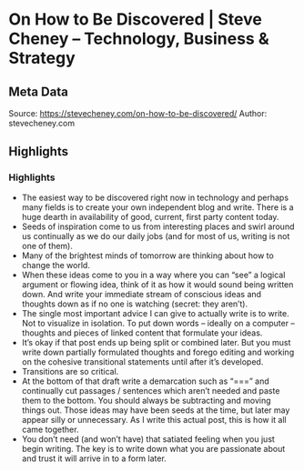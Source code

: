 # On How to Be Discovered | Steve Cheney – Technology, Business & Strategy

## Meta Data

Source:  https://stevecheney.com/on-how-to-be-discovered/ 
Author: stevecheney.com

## Highlights

### Highlights

- The easiest way to be discovered right now in technology and perhaps many fields is to create your own independent blog and write. There is a huge dearth in availability of good, current, first party content today.
- Seeds of inspiration come to us from interesting places and swirl around us continually as we do our daily jobs (and for most of us, writing is not one of them).
- Many of the brightest minds of tomorrow are thinking about how to change the world.
- When these ideas come to you in a way where you can “see” a logical argument or flowing idea, think of it as how it would sound being written down. And write your immediate stream of conscious ideas and thoughts down as if no one is watching (secret: they aren’t).
- The single most important advice I can give to actually write is to write. Not to visualize in isolation. To put down words – ideally on a computer – thoughts and pieces of linked content that formulate your ideas.
- It’s okay if that post ends up being split or combined later. But you must write down partially formulated thoughts and forego editing and working on the cohesive transitional statements until after it’s developed.
- Transitions are so critical.
- At the bottom of that draft write a demarcation such as “===” and continually cut passages / sentences which aren’t needed and paste them to the bottom. You should always be subtracting and moving things out. Those ideas may have been seeds at the time, but later may appear silly or unnecessary. As I write this actual post, this is how it all came together.
- You don’t need (and won’t have) that satiated feeling when you just begin writing. The key is to write down what you are passionate about and trust it will arrive in to a form later.

